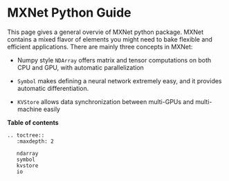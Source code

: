 # MXNet Python Guide

This page gives a general overvie of MXNet python package. MXNet contains a
mixed flavor of elements you might need to bake flexible and efficient
applications. There are mainly three concepts in MXNet:

* Numpy style `NDArray` offers matrix and tensor computations on both CPU and
GPU, with automatic parallelization

* `Symbol` makes defining a neural network extremely easy, and it provides
  automatic differentiation.

* `KVStore` allows data synchronization between multi-GPUs and multi-machine
  easily

**Table of contents**

```eval_rst
.. toctree::
   :maxdepth: 2

   ndarray
   symbol
   kvstore
   io
```



<!-- How to Choose between APIs -->
<!-- -------------------------- -->
<!-- You can mix them all as much as you like. Here are some guidelines -->
<!-- * Use Symbolic API and coarse grained operator to create established structure. -->
<!-- * Use fine-grained operator to extend parts of of more flexible symbolic graph. -->
<!-- * Do some dynamic NArray tricks, which are even more flexible, between the calls of forward and backward of executors. -->

<!-- We believe that different ways offers you different levels of flexibilty and efficiency. Normally you do not need to -->
<!-- be flexible in all parts of the networks, so we allow you to use the fast optimized parts, -->
<!-- and compose it flexibly with fine-grained operator or dynamic NArray. We believe such kind of mixture allows you to build -->
<!-- the deep learning architecture both efficiently and flexibly as your choice. To mix is to maximize the peformance and flexiblity. -->

